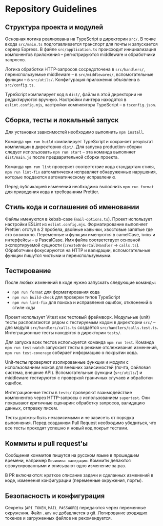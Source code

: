 # Repository Guidelines

## Структура проекта и модулей

Основная логика реализована на TypeScript в директории `src/`. В точке входа `src/main.ts`
подготавливается транспорт для почты и запускается сервер Express. В файле `src/application.ts`
происходит инициализация компонентов приложения – регистрируются middleware и обработчики запросов.

Логика обработки HTTP-запросов сосредоточена в `src/handlers/`, переиспользуемые middleware – в
`src/middlewares/`, вспомогательные функции – в `src/utils/`. Конфигурация приложения объявлена в
`src/config.ts`.

TypeScript компилирует код в `dist/`, файлы в этой директории не редактируются вручную. Настройки
линтера находятся в `eslint.config.mjs`, настройки компилятора TypeScript – в `tsconfig.json`.

## Сборка, тесты и локальный запуск

Для установки зависимостей необходимо выполнить `npm install`.

Команда `npm run build` компилирует TypeScript и сохраняет результат компиляции в директорию
`dist/`. Для запуска production-сборки следует использовать `npm run start` – эта команда выполняет
`dist/main.js` после предварительной сборки проекта.

Команда `npm run lint` проверяет соответствие кода стандартам стиля, `npm run lint-fix`
автоматически исправляет обнаруженные нарушения, которые поддаются автоматическому исправлению.

Перед публикацией изменений необходимо выполнить `npm run format` для приведения кода к требованиям
Prettier.

## Стиль кода и соглашения об именовании

Файлы именуются в kebab-case (`mail-options.ts`). Проект использует настройки ESLint из
`eslint.config.mjs`. Форматирование выполняет Prettier: отступ в 2 пробела, двойные кавычки,
хвостовые запятые где это возможно. Переменные и функции именуются в camelCase, типы и интерфейсы –
в PascalCase. Имя файла соответствует основной экспортируемой сущности (`createOrderCallHandler` →
`calls.ts`). Обработчики фокусируются на HTTP и валидации, вспомогательные функции пишутся чистыми и
переиспользуемыми.

## Тестирование

После любых изменений в коде нужно запускать следующие команды:

- `npm run format` для форматирования кода
- `npm run build-check` для проверки типов TypeScript
- `npm run lint-fix` для поиска и исправления ошибок, отклонений в стиле кода

Проект использует Vitest как тестовый фреймворк. Модульные (unit) тесты располагаются рядом с
тестируемым кодом в директории `src/` – для модуля `src/handlers/calls.ts` создаётся
`src/handlers/calls.test.ts`. Интеграционные тесты находятся в директории `tests/`.

Для запуска всех тестов используется команда `npm run test`. Команда `npm run test-watch` запускает
тесты в режиме отслеживания изменений, `npm run test-coverage` собирает информацию о покрытии кода.

Unit-тесты проверяют изолированные функции и модули с использованием моков для внешних зависимостей
(почта, файловая система, внешние API). Вспомогательные функции (`src/utils/`) и middleware
тестируются с проверкой граничных случаев и обработки ошибок.

Интеграционные тесты в `tests/` проверяют взаимодействие компонентов через HTTP-запросы с
использованием `supertest`. Они покрывают критичные сценарии: обработку запросов, валидацию данных,
отправку писем.

Тесты должны быть независимыми и не зависеть от порядка выполнения. Перед созданием Pull Request
необходимо убедиться, что все тесты проходят успешно и новый код покрыт тестами.

## Коммиты и pull request'ы

Сообщения коммитов пишутся на русском языке в прошедшем времени, например `Починила валидацию`.
Коммиты делаются сфокусированными и описывают одно изменение за раз.

В PR включаются: краткое описание задачи и сделанных изменений в коде, изменения конфигурации
(переменные окружения, порты).

## Безопасность и конфигурация

Секреты (`API_TOKEN`, `MAIL_PASSWORD`) передаются через переменные окружения. Файл `.env` не
добавляется в git. Логирование входящих токенов и загруженных файлов не рекомендуется.
